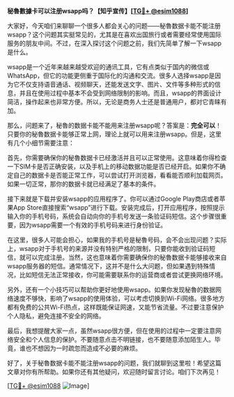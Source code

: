 **秘魯數據卡可以注册wsapp吗？【知乎宣传】[[TG💪+ @esim1088](https://t.me/s/esim1088)]**

大家好，今天咱们来聊聊一个很多人都会关心的问题——秘魯数据卡能不能注册wsapp？这个问题其实挺常见的，尤其是在喜欢出国旅行或者需要经常使用国际服务的朋友中间。不过，在深入探讨这个问题之前，我们先简单了解一下wsapp是什么。

wsapp是一个近年来越来越受欢迎的通讯工具，它有点类似于国内的微信或WhatsApp，但它的功能更侧重于国际化的沟通和交流。很多人选择wsapp是因为它不仅支持语音通话、视频聊天，还能发送文字、图片、文件等多种形式的信息，并且在使用过程中基本不会受到网络限制的影响。而且，wsapp的界面设计简洁，操作起来也非常方便。所以，无论是商务人士还是普通用户，都对它青睐有加。

那么，问题来了，秘魯的数据卡能不能用来注册wsapp呢？答案是：**完全可以**！只要你的秘魯数据卡能够正常上网，理论上就可以用来注册wsapp。但是，这里有几个小细节需要注意：

首先，你需要确保你的秘魯数据卡已经激活并且可以正常使用。这意味着你得检查一下SIM卡是否正确安装，以及手机上的移动数据功能是否已经开启。如果你不确定自己的数据卡是否能正常工作，可以尝试打开浏览器，看看能否顺利加载网页。如果一切正常，那你的数据卡就已经满足了基本的条件。

接下来就是下载并安装wsapp的应用程序了。你可以通过Google Play商店或者苹果App Store直接搜索“wsapp”进行下载。安装完成后，打开应用程序，按照提示输入你的手机号码，系统会自动向你的手机号发送一条验证码短信。这个步骤很重要，因为wsapp需要一个有效的手机号码来进行身份验证。

在这里，很多人可能会担心，如果我的手机号是秘魯号码，会不会出现问题？实际上，wsapp对于手机号的来源并没有特别严格的限制，只要你能收到验证码短信，就可以完成注册。当然，这也意味着你需要确保你的秘魯数据卡能够接收来自wsapp服务器的短信。通常情况下，这并不是什么大问题，但如果遇到特殊情况，比如短信无法正常接收，你可能需要联系你的运营商或者尝试更换网络环境。

另外，还有一个小技巧可以帮助你更好地使用wsapp。如果你发现秘魯的数据网络速度不够快，影响了wsapp的使用体验，可以考虑切换到Wi-Fi网络。很多地方都有免费的公共Wi-Fi热点，这样既能保证网速，又能节省流量。不过要注意保护个人隐私，避免连接不安全的网络。

最后，我想提醒大家一点，虽然wsapp很方便，但在使用的过程中一定要注意网络安全和个人信息的保护。不要随意点击不明链接，也不要随意添加陌生人。毕竟，谁也不想因为一时疏忽而造成不必要的麻烦。

好了，关于秘魯数据卡能不能注册wsapp的问题，我们就聊到这里啦！希望这篇文章对你有所帮助。如果你还有其他疑问，欢迎随时留言讨论。咱们下次再见！

[[TG💪+ @esim1088](https://t.me/s/esim1088) ![Image](https://i.postimg.cc/4NQfJmqS/Snipaste-2025-05-13-00-14-12.png)]
